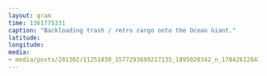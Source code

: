 ```yaml
---
layout: gram
time: 1361775331
caption: "Backloading trash / retro cargo onto the Ocean Giant."
latitude: 
longitude: 
media:
- media/posts/201302/11251830_1577293699217135_1895020342_n_17842612843000351.jpg
---
```

